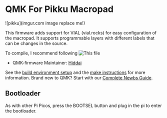 # QMK For Pikku Macropad

![pikku](imgur.com image replace me!)

This firmware adds support for VIAL (vial.rocks) for easy configuration of the macropad. It supports programmable layers with different labels that can be changes in the source.

To compile, I recommend following ![This file](https://www.youtube.com/watch?v=O8pdUPqPG3k)


* QMK-firmware Maintainer: [Hiddai](https://github.com/Biddai)



See the [build environment setup](https://docs.qmk.fm/#/getting_started_build_tools) and the [make instructions](https://docs.qmk.fm/#/getting_started_make_guide) for more information. Brand new to QMK? Start with our [Complete Newbs Guide](https://docs.qmk.fm/#/newbs).

## Bootloader
As with other Pi Picos, press the BOOTSEL button and plug in the pi to enter the bootloader.
